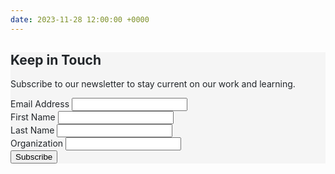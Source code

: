 ```yaml
---
date: 2023-11-28 12:00:00 +0000
---
```

<div class="jumbotron" style="background-image: url('/images/beka-garden.jpg'); min-height: 600px;">
    <div class="container">
        <div class="row">
            <div class="col-md-6 col-sm-6">
                <div class="jumbotron py-4" style="color: #212529; background-color: #f5f5f5;">
                  <!-- Begin MailChimp Signup Form -->
                  <div id="mc_embed_signup">
                      <form role="form" action="//rebeccathomas.us9.list-manage.com/subscribe/post?u=d8d444072b537dbe62af914d9&amp;id=004cab9621" method="post" id="mc-embedded-subscribe-form" name="mc-embedded-subscribe-form" class="validate" target="_blank" novalidate="novalidate">
                          <h2>Keep in Touch</h2>
                          <p>Subscribe to our newsletter to stay current on our work and learning.</p>
                          <div class="form-group">
                              <label for="mce-EMAIL">Email Address</label>
                              <input type="email" value="" name="EMAIL" class="email form-control" id="mce-EMAIL" aria-required="true" required>
                          </div>
                          <div class="form-group">
                              <label for="mce-FNAME">First Name</label>
                              <input type="text" value="" name="FNAME" class="form-control" id="mce-FNAME" aria-required="true" required>
                          </div>
                          <div class="form-group">
                              <label for="mce-LNAME">Last Name</label>
                              <input type="text" value="" name="LNAME" class="form-control" id="mce-LNAME" aria-required="true" required>
                          </div>
                          <div class="form-group">
                              <label for="mce-ORG">Organization</label>
                              <input type="text" value="" name="ORG" class="form-control" id="mce-ORG">
                          </div>
                          <div id="mce-responses" class="clear">
                              <div class="response" id="mce-error-response" style="display:none"></div>
                              <div class="response" id="mce-success-response" style="display:none"></div>
                          </div>    <!-- real people should not fill this in and expect good things - do not remove this or risk form bot signups-->
                          <div style="position: absolute; left: -5000px;"><input type="text" name="b_d8d444072b537dbe62af914d9_004cab9621" tabindex="-1" value=""></div>
                          <button type="submit" value="Subscribe" name="subscribe" id="mc-embedded-subscribe" class="btn btn-primary mt-3">Subscribe</button>
                      </form>
                  </div>
                  <script type="text/javascript" src="//s3.amazonaws.com/downloads.mailchimp.com/js/mc-validate.js"></script><script type="text/javascript">(function($) {window.fnames = new Array(); window.ftypes = new Array();fnames[0]='EMAIL';ftypes[0]='email';fnames[1]='FNAME';ftypes[1]='text';fnames[2]='LNAME';ftypes[2]='text';fnames[3]='ORG';ftypes[3]='text';}(jQuery));var $mcj = jQuery.noConflict(true);</script>
                  <!--End mc_embed_signup-->
                </div>
            </div>
        </div>
    </div>
</div>
